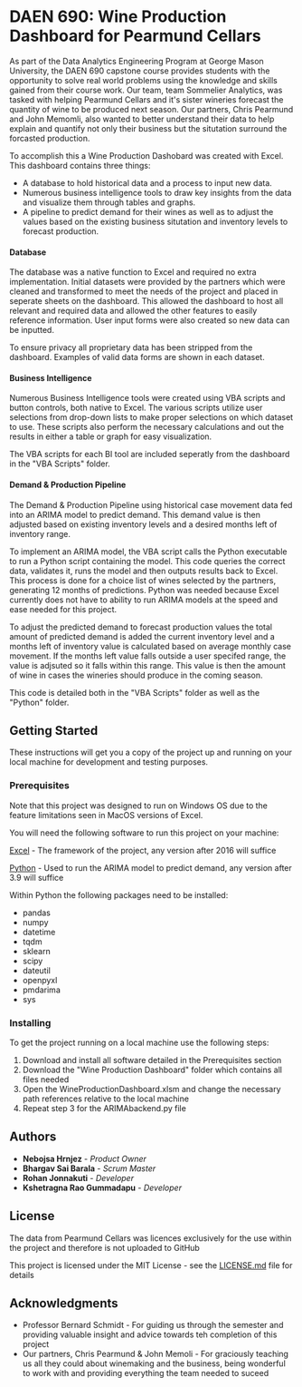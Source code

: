 # DAEN 690: Wine Production Dashboard for Pearmund Cellars

As part of the Data Analytics Engineering Program at George Mason University, the DAEN 690 capstone course provides students with the opportunity to solve real world problems using the knowledge and skills gained from their course work. Our team, team Sommelier Analytics, was tasked with helping Pearmund Cellars and it's sister wineries forecast the quantity of wine to be produced next season. Our partners, Chris Pearmund and John Memomli, also wanted to better understand their data to help explain and quantify not only their business but the situtation surround the forcasted production.

To accomplish this a Wine Production Dashobard was created with Excel. This dashboard contains three things:
* A database to hold historical data and a process to input new data.
* Numerous business intelligence tools to draw key insights from the data and visualize them through tables and graphs.
* A pipeline to predict demand for their wines as well as to adjust the values based on the existing business situtation and inventory levels to forecast production.

#### Database

The database was a native function to Excel and required no extra implementation. Initial datasets were provided by the partners which were cleaned and transformed to meet the needs of the project and placed in seperate sheets on the dashboard. This allowed the dashboard to host all relevant and required data and allowed the other features to easily reference information. User input forms were also created so new data can be inputted.

To ensure privacy all proprietary data has been stripped from the dashboard. Examples of valid data forms are shown in each dataset.

#### Business Intelligence

Numerous Business Intelligence tools were created using VBA scripts and button controls, both native to Excel. The various scripts utilize user selections from drop-down lists to make proper selections on which dataset to use. These scripts also perform the necessary calculations and out the results in either a table or graph for easy visualization.

The VBA scripts for each BI tool are included seperatly from the dashboard in the "VBA Scripts" folder.

#### Demand & Production Pipeline

The Demand & Production Pipeline using historical case movement data fed into an ARIMA model to predict demand. This demand value is then adjusted based on existing inventory levels and a desired months left of inventory range.

To implement an ARIMA model, the VBA script calls the Python executable to run a Python script containing the model. This code queries the correct data, validates it, runs the model and then outputs results back to Excel. This process is done for a choice list of wines selected by the partners, generating 12 months of predictions. Python was needed because Excel currently does not have to ability to run ARIMA models at the speed and ease needed for this project.

To adjust the predicted demand to forecast production values the total amount of predicted demand is added the current inventory level and a months left of inventory value is calculated based on average monthly case movement. If the months left value falls outside a user specifed range, the value is adjsuted so it falls within this range. This value is then the amount of wine in cases the wineries should produce in the coming season.

This code is detailed both in the "VBA Scripts" folder as well as the "Python" folder.

## Getting Started

These instructions will get you a copy of the project up and running on your local machine for development and testing purposes.

### Prerequisites

Note that this project was designed to run on Windows OS due to the feature limitations seen in MacOS versions of Excel.

You will need the following software to run this project on your machine:

[Excel](https://www.microsoft.com/en-us/microsoft-365/excel) - The framework of the project, any version after 2016 will suffice

[Python](https://www.python.org/) - Used to run the ARIMA model to predict demand, any version after 3.9 will suffice

Within Python the following packages need to be installed:
- pandas
- numpy
- datetime
- tqdm
- sklearn
- scipy
- dateutil
- openpyxl
- pmdarima
- sys

### Installing

To get the project running on a local machine use the following steps:

1) Download and install all software detailed in the Prerequisites section
2) Download the "Wine Production Dashboard" folder which contains all files needed
3) Open the WineProductionDashboard.xlsm and change the necessary path references relative to the local machine
4) Repeat step 3 for the ARIMAbackend.py file

## Authors

* **Nebojsa Hrnjez** - *Product Owner*
* **Bhargav Sai Barala** - *Scrum Master*
* **Rohan Jonnakuti** - *Developer*
* **Kshetragna Rao Gummadapu** - *Developer*

## License

The data from Pearmund Cellars was licences exclusively for the use within the project and therefore is not uploaded to GitHub

This project is licensed under the MIT License - see the [LICENSE.md](LICENSE.md) file for details

## Acknowledgments

* Professor Bernard Schmidt - For guiding us through the semester and providing valuable insight and advice towards teh completion of this project
* Our partners, Chris Pearmund & John Memoli - For graciously teaching us all they could about winemaking and the business, being wonderful to work with and providing everything the team needed to suceed
